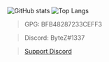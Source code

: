 ![GitHub stats](https://github-readme-stats.vercel.app/api?username=bytez1337&show_icons=true&theme=radical&count_private=true&bg_color=00000000&title_color=ffffff&text_color=b0a99f&icon_color=33a3f0&hide_border=true)
![Top Langs](https://github-readme-stats.vercel.app/api/top-langs?username=bytez1337&show_icons=true&theme=radical&count_private=true&bg_color=00000000&title_color=ffffff&text_color=b0a99f&icon_color=33a3f0&hide_border=true)

> GPG: BFB48287233CEFF3

> Discord: ByteZ#1337
 
> [Support Discord](https://discord.gg/EpVMXtXB2t)
